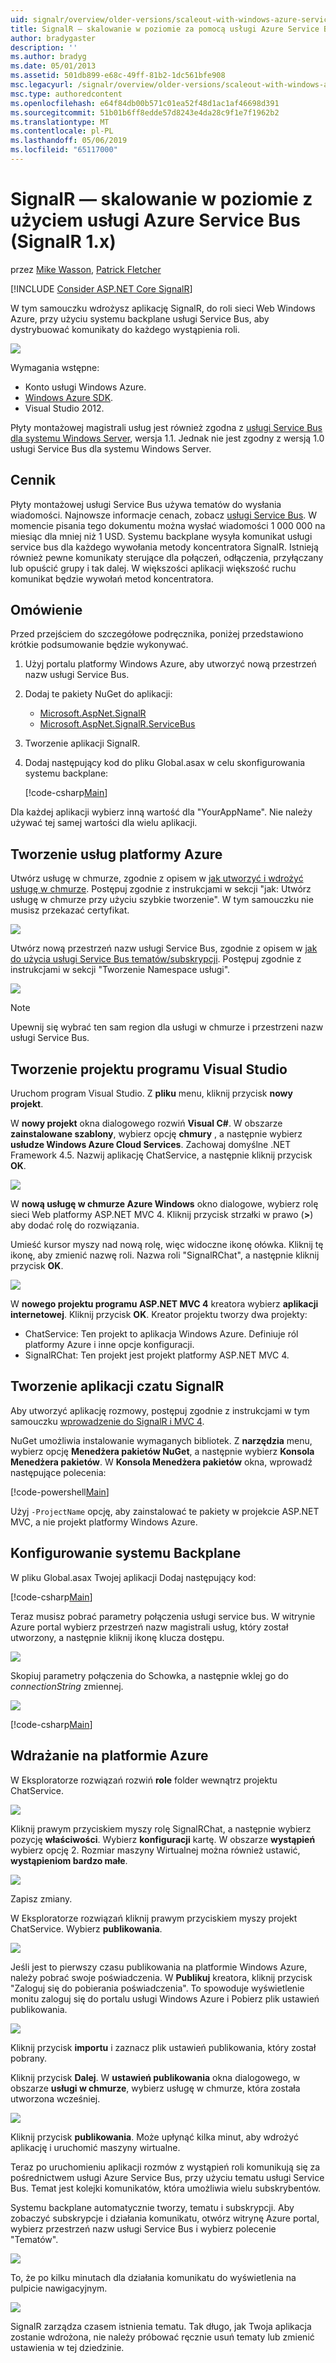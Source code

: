 ```yaml
---
uid: signalr/overview/older-versions/scaleout-with-windows-azure-service-bus
title: SignalR — skalowanie w poziomie za pomocą usługi Azure Service Bus (SignalR 1.x) | Dokumentacja firmy Microsoft
author: bradygaster
description: ''
ms.author: bradyg
ms.date: 05/01/2013
ms.assetid: 501db899-e68c-49ff-81b2-1dc561bfe908
msc.legacyurl: /signalr/overview/older-versions/scaleout-with-windows-azure-service-bus
msc.type: authoredcontent
ms.openlocfilehash: e64f84db00b571c01ea52f48d1ac1af46698d391
ms.sourcegitcommit: 51b01b6ff8edde57d8243e4da28c9f1e7f1962b2
ms.translationtype: MT
ms.contentlocale: pl-PL
ms.lasthandoff: 05/06/2019
ms.locfileid: "65117000"
---
```

# <a name="signalr-scaleout-with-azure-service-bus-signalr-1x"></a>SignalR — skalowanie w poziomie z użyciem usługi Azure Service Bus (SignalR 1.x)

przez [Mike Wasson](https://github.com/MikeWasson), [Patrick Fletcher](https://github.com/pfletcher)

[!INCLUDE [Consider ASP.NET Core SignalR](~/includes/signalr/signalr-version-disambiguation.md)]

W tym samouczku wdrożysz aplikację SignalR, do roli sieci Web Windows Azure, przy użyciu systemu backplane usługi Service Bus, aby dystrybuować komunikaty do każdego wystąpienia roli.

![](scaleout-with-windows-azure-service-bus/_static/image1.png)

Wymagania wstępne:

- Konto usługi Windows Azure.
- [Windows Azure SDK](https://go.microsoft.com/fwlink/?linkid=254364&amp;clcid=0x409).
- Visual Studio 2012.

Płyty montażowej magistrali usług jest również zgodna z [usługi Service Bus dla systemu Windows Server](https://msdn.microsoft.com/library/windowsazure/dn282144.aspx), wersja 1.1. Jednak nie jest zgodny z wersją 1.0 usługi Service Bus dla systemu Windows Server.

## <a name="pricing"></a>Cennik

Płyty montażowej usługi Service Bus używa tematów do wysłania wiadomości. Najnowsze informacje cenach, zobacz [usługi Service Bus](https://azure.microsoft.com/pricing/details/service-bus/). W momencie pisania tego dokumentu można wysłać wiadomości 1 000 000 na miesiąc dla mniej niż 1 USD. Systemu backplane wysyła komunikat usługi service bus dla każdego wywołania metody koncentratora SignalR. Istnieją również pewne komunikaty sterujące dla połączeń, odłączenia, przyłączany lub opuścić grupy i tak dalej. W większości aplikacji większość ruchu komunikat będzie wywołań metod koncentratora.

## <a name="overview"></a>Omówienie

Przed przejściem do szczegółowe podręcznika, poniżej przedstawiono krótkie podsumowanie będzie wykonywać.

1. Użyj portalu platformy Windows Azure, aby utworzyć nową przestrzeń nazw usługi Service Bus.
2. Dodaj te pakiety NuGet do aplikacji: 

    - [Microsoft.AspNet.SignalR](http://nuget.org/packages/Microsoft.AspNet.SignalR)
    - [Microsoft.AspNet.SignalR.ServiceBus](http://www.nuget.org/packages/SignalR.WindowsAzureServiceBus)
3. Tworzenie aplikacji SignalR.
4. Dodaj następujący kod do pliku Global.asax w celu skonfigurowania systemu backplane: 

    [!code-csharp[Main](scaleout-with-windows-azure-service-bus/samples/sample1.cs)]

Dla każdej aplikacji wybierz inną wartość dla "YourAppName". Nie należy używać tej samej wartości dla wielu aplikacji.

## <a name="create-the-azure-services"></a>Tworzenie usług platformy Azure

Utwórz usługę w chmurze, zgodnie z opisem w [jak utworzyć i wdrożyć usługę w chmurze](https://docs.microsoft.com/azure/cloud-services/cloud-services-how-to-create-deploy). Postępuj zgodnie z instrukcjami w sekcji "jak: Utwórz usługę w chmurze przy użyciu szybkie tworzenie". W tym samouczku nie musisz przekazać certyfikat.

![](scaleout-with-windows-azure-service-bus/_static/image2.png)

Utwórz nową przestrzeń nazw usługi Service Bus, zgodnie z opisem w [jak do użycia usługi Service Bus tematów/subskrypcji](https://docs.microsoft.com/azure/service-bus-messaging/service-bus-dotnet-how-to-use-topics-subscriptions). Postępuj zgodnie z instrukcjami w sekcji "Tworzenie Namespace usługi".

![](scaleout-with-windows-azure-service-bus/_static/image3.png)

> [!NOTE]
> Upewnij się wybrać ten sam region dla usługi w chmurze i przestrzeni nazw usługi Service Bus.

## <a name="create-the-visual-studio-project"></a>Tworzenie projektu programu Visual Studio

Uruchom program Visual Studio. Z **pliku** menu, kliknij przycisk **nowy projekt**.

W **nowy projekt** okna dialogowego rozwiń **Visual C#**. W obszarze **zainstalowane szablony**, wybierz opcję **chmury** , a następnie wybierz **usłudze Windows Azure Cloud Services**. Zachowaj domyślne .NET Framework 4.5. Nazwij aplikację ChatService, a następnie kliknij przycisk **OK**.

![](scaleout-with-windows-azure-service-bus/_static/image4.png)

W **nową usługę w chmurze Azure Windows** okno dialogowe, wybierz rolę sieci Web platformy ASP.NET MVC 4. Kliknij przycisk strzałki w prawo (**&gt;**) aby dodać rolę do rozwiązania.

Umieść kursor myszy nad nową rolę, więc widoczne ikonę ołówka. Kliknij tę ikonę, aby zmienić nazwę roli. Nazwa roli "SignalRChat", a następnie kliknij przycisk **OK**.

![](scaleout-with-windows-azure-service-bus/_static/image5.png)

W **nowego projektu programu ASP.NET MVC 4** kreatora wybierz **aplikacji internetowej**. Kliknij przycisk **OK**. Kreator projektu tworzy dwa projekty:

- ChatService: Ten projekt to aplikacja Windows Azure. Definiuje ról platformy Azure i inne opcje konfiguracji.
- SignalRChat: Ten projekt jest projekt platformy ASP.NET MVC 4.

## <a name="create-the-signalr-chat-application"></a>Tworzenie aplikacji czatu SignalR

Aby utworzyć aplikację rozmowy, postępuj zgodnie z instrukcjami w tym samouczku [wprowadzenie do SignalR i MVC 4](tutorial-getting-started-with-signalr-and-mvc-4.md).

NuGet umożliwia instalowanie wymaganych bibliotek. Z **narzędzia** menu, wybierz opcję **Menedżera pakietów NuGet**, a następnie wybierz **Konsola Menedżera pakietów**. W **Konsola Menedżera pakietów** okna, wprowadź następujące polecenia:

[!code-powershell[Main](scaleout-with-windows-azure-service-bus/samples/sample2.ps1)]

Użyj `-ProjectName` opcję, aby zainstalować te pakiety w projekcie ASP.NET MVC, a nie projekt platformy Windows Azure.

## <a name="configure-the-backplane"></a>Konfigurowanie systemu Backplane

W pliku Global.asax Twojej aplikacji Dodaj następujący kod:

[!code-csharp[Main](scaleout-with-windows-azure-service-bus/samples/sample3.cs)]

Teraz musisz pobrać parametry połączenia usługi service bus. W witrynie Azure portal wybierz przestrzeń nazw magistrali usług, który został utworzony, a następnie kliknij ikonę klucza dostępu.

![](scaleout-with-windows-azure-service-bus/_static/image6.png)

Skopiuj parametry połączenia do Schowka, a następnie wklej go do *connectionString* zmiennej.

![](scaleout-with-windows-azure-service-bus/_static/image7.png)

[!code-csharp[Main](scaleout-with-windows-azure-service-bus/samples/sample4.cs)]

## <a name="deploy-to-azure"></a>Wdrażanie na platformie Azure

W Eksploratorze rozwiązań rozwiń **role** folder wewnątrz projektu ChatService.

![](scaleout-with-windows-azure-service-bus/_static/image8.png)

Kliknij prawym przyciskiem myszy rolę SignalRChat, a następnie wybierz pozycję **właściwości**. Wybierz **konfiguracji** kartę. W obszarze **wystąpień** wybierz opcję 2. Rozmiar maszyny Wirtualnej można również ustawić, **wystąpieniom bardzo małe**.

![](scaleout-with-windows-azure-service-bus/_static/image9.png)

Zapisz zmiany.

W Eksploratorze rozwiązań kliknij prawym przyciskiem myszy projekt ChatService. Wybierz **publikowania**.

![](scaleout-with-windows-azure-service-bus/_static/image10.png)

Jeśli jest to pierwszy czasu publikowania na platformie Windows Azure, należy pobrać swoje poświadczenia. W **Publikuj** kreatora, kliknij przycisk "Zaloguj się do pobierania poświadczenia". To spowoduje wyświetlenie monitu zaloguj się do portalu usługi Windows Azure i Pobierz plik ustawień publikowania.

![](scaleout-with-windows-azure-service-bus/_static/image11.png)

Kliknij przycisk **importu** i zaznacz plik ustawień publikowania, który został pobrany.

Kliknij przycisk **Dalej**. W **ustawień publikowania** okna dialogowego, w obszarze **usługi w chmurze**, wybierz usługę w chmurze, która została utworzona wcześniej.

![](scaleout-with-windows-azure-service-bus/_static/image12.png)

Kliknij przycisk **publikowania**. Może upłynąć kilka minut, aby wdrożyć aplikację i uruchomić maszyny wirtualne.

Teraz po uruchomieniu aplikacji rozmów z wystąpień roli komunikują się za pośrednictwem usługi Azure Service Bus, przy użyciu tematu usługi Service Bus. Temat jest kolejki komunikatów, która umożliwia wielu subskrybentów.

Systemu backplane automatycznie tworzy, tematu i subskrypcji. Aby zobaczyć subskrypcje i działania komunikatu, otwórz witrynę Azure portal, wybierz przestrzeń nazw usługi Service Bus i wybierz polecenie "Tematów".

![](scaleout-with-windows-azure-service-bus/_static/image13.png)

To, że po kilku minutach dla działania komunikatu do wyświetlenia na pulpicie nawigacyjnym.

![](scaleout-with-windows-azure-service-bus/_static/image14.png)

SignalR zarządza czasem istnienia tematu. Tak długo, jak Twoja aplikacja zostanie wdrożona, nie należy próbować ręcznie usuń tematy lub zmienić ustawienia w tej dziedzinie.
